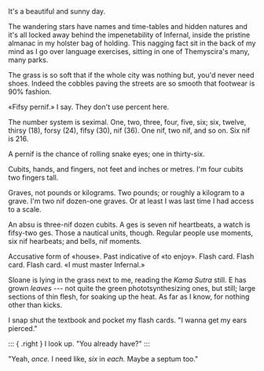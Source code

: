 It's a beautiful and sunny day.

The wandering stars have names and time-tables and hidden natures and it's all locked
away behind the impenetability of Infernal, inside the pristine almanac in my holster bag of
holding. This nagging fact sit in the back of my mind as I go over language exercises,
sitting in one of Themyscira's many, many parks.

The grass is so soft that if the whole city was nothing but, you'd never need shoes. Indeed
the cobbles paving the streets are so smooth that footwear is 90% fashion.

«Fifsy pernif.» I say. They don't use percent here.

The number system is seximal. One, two, three, four, five, six;
six, twelve, thirsy (18), forsy (24), fifsy (30), nif (36). One nif, two nif, and so on. Six nif is 216.

A pernif is the chance of rolling snake eyes; one in thirty-six.

Cubits, hands, and fingers, not feet and inches or metres. I'm four cubits two fingers tall.

Graves, not pounds or kilograms. Two pounds; or roughly a kilogram to a grave.
I'm two nif dozen-one graves. Or at least I was last time I had access to a scale.

An absu is three-nif dozen cubits. A ges is seven nif heartbeats, a watch is fifsy-two ges.
Those a nautical units, though. Regular people use moments, six nif hearbeats; and bells,
nif moments.

Accusative form of «house». Past indicative of «to enjoy». Flash card. Flash card. Flash card.
«I must master Infernal.»

Sloane is lying in the grass next to me, reading the _Kama Sutra_ still. E has grown _leaves_ ---
not quite the green phototsynthesizing ones, but still; large sections of thin flesh, for soaking
up the heat. As far as I know, for nothing other than kicks.

I snap shut the textbook and pocket my flash cards. "I wanna get my ears pierced."

::: { .right }
I look up. "You already have?"
:::

"Yeah, _once._ I need like, _six_ in _each._ Maybe a septum too."


